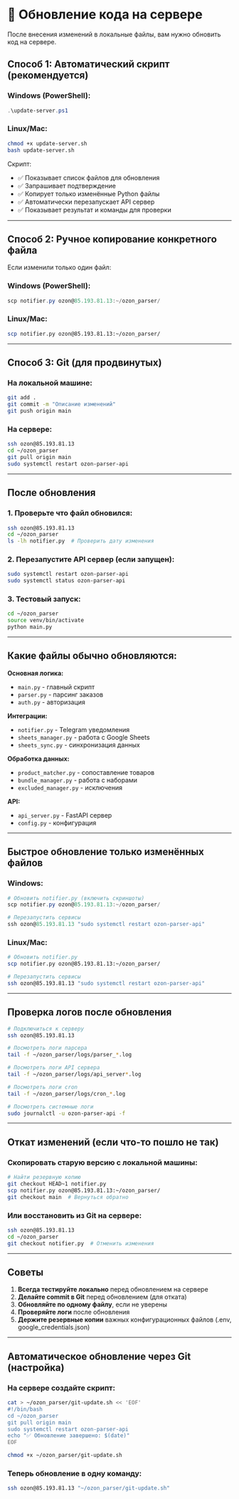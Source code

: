 # 🔄 Обновление кода на сервере

После внесения изменений в локальные файлы, вам нужно обновить код на сервере.

## Способ 1: Автоматический скрипт (рекомендуется)

### Windows (PowerShell):
```powershell
.\update-server.ps1
```

### Linux/Mac:
```bash
chmod +x update-server.sh
bash update-server.sh
```

Скрипт:
- ✅ Показывает список файлов для обновления
- ✅ Запрашивает подтверждение
- ✅ Копирует только изменённые Python файлы
- ✅ Автоматически перезапускает API сервер
- ✅ Показывает результат и команды для проверки

---

## Способ 2: Ручное копирование конкретного файла

Если изменили только один файл:

### Windows (PowerShell):
```powershell
scp notifier.py ozon@85.193.81.13:~/ozon_parser/
```

### Linux/Mac:
```bash
scp notifier.py ozon@85.193.81.13:~/ozon_parser/
```

---

## Способ 3: Git (для продвинутых)

### На локальной машине:
```bash
git add .
git commit -m "Описание изменений"
git push origin main
```

### На сервере:
```bash
ssh ozon@85.193.81.13
cd ~/ozon_parser
git pull origin main
sudo systemctl restart ozon-parser-api
```

---

## После обновления

### 1. Проверьте что файл обновился:
```bash
ssh ozon@85.193.81.13
cd ~/ozon_parser
ls -lh notifier.py  # Проверить дату изменения
```

### 2. Перезапустите API сервер (если запущен):
```bash
sudo systemctl restart ozon-parser-api
sudo systemctl status ozon-parser-api
```

### 3. Тестовый запуск:
```bash
cd ~/ozon_parser
source venv/bin/activate
python main.py
```

---

## Какие файлы обычно обновляются:

**Основная логика:**
- `main.py` - главный скрипт
- `parser.py` - парсинг заказов
- `auth.py` - авторизация

**Интеграции:**
- `notifier.py` - Telegram уведомления
- `sheets_manager.py` - работа с Google Sheets
- `sheets_sync.py` - синхронизация данных

**Обработка данных:**
- `product_matcher.py` - сопоставление товаров
- `bundle_manager.py` - работа с наборами
- `excluded_manager.py` - исключения

**API:**
- `api_server.py` - FastAPI сервер
- `config.py` - конфигурация

---

## Быстрое обновление только изменённых файлов

### Windows:
```powershell
# Обновить notifier.py (включить скриншоты)
scp notifier.py ozon@85.193.81.13:~/ozon_parser/

# Перезапустить сервисы
ssh ozon@85.193.81.13 "sudo systemctl restart ozon-parser-api"
```

### Linux/Mac:
```bash
# Обновить notifier.py
scp notifier.py ozon@85.193.81.13:~/ozon_parser/

# Перезапустить сервисы
ssh ozon@85.193.81.13 "sudo systemctl restart ozon-parser-api"
```

---

## Проверка логов после обновления

```bash
# Подключиться к серверу
ssh ozon@85.193.81.13

# Посмотреть логи парсера
tail -f ~/ozon_parser/logs/parser_*.log

# Посмотреть логи API сервера
tail -f ~/ozon_parser/logs/api_server*.log

# Посмотреть логи cron
tail -f ~/ozon_parser/logs/cron_*.log

# Посмотреть системные логи
sudo journalctl -u ozon-parser-api -f
```

---

## Откат изменений (если что-то пошло не так)

### Скопировать старую версию с локальной машины:
```bash
# Найти резервную копию
git checkout HEAD~1 notifier.py
scp notifier.py ozon@85.193.81.13:~/ozon_parser/
git checkout main  # Вернуться обратно
```

### Или восстановить из Git на сервере:
```bash
ssh ozon@85.193.81.13
cd ~/ozon_parser
git checkout notifier.py  # Отменить изменения
```

---

## Советы

1. **Всегда тестируйте локально** перед обновлением на сервере
2. **Делайте commit в Git** перед обновлением (для отката)
3. **Обновляйте по одному файлу**, если не уверены
4. **Проверяйте логи** после обновления
5. **Держите резервные копии** важных конфигурационных файлов (.env, google_credentials.json)

---

## Автоматическое обновление через Git (настройка)

### На сервере создайте скрипт:
```bash
cat > ~/ozon_parser/git-update.sh << 'EOF'
#!/bin/bash
cd ~/ozon_parser
git pull origin main
sudo systemctl restart ozon-parser-api
echo "✅ Обновление завершено: $(date)"
EOF

chmod +x ~/ozon_parser/git-update.sh
```

### Теперь обновление в одну команду:
```bash
ssh ozon@85.193.81.13 "~/ozon_parser/git-update.sh"
```
